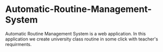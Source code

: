 # Automatic-Routine-Management-System
Automatic Routine Management System is a web application. In this application we create university class routine in some click with teacher's requirments.
